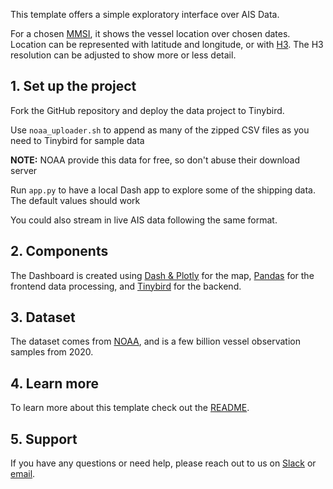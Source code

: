 This template offers a simple exploratory interface over AIS Data.

For a chosen [MMSI](https://en.wikipedia.org/wiki/Maritime_Mobile_Service_Identity), it shows the vessel location over chosen dates. Location can be represented with latitude and longitude, or with [H3](https://h3geo.org/). The H3 resolution can be adjusted to show more or less detail.

## 1. Set up the project

Fork the GitHub repository and deploy the data project to Tinybird.

Use `noaa_uploader.sh` to append as many of the zipped CSV files as you need to Tinybird for sample data

**NOTE:** NOAA provide this data for free, so don't abuse their download server

Run `app.py` to have a local Dash app to explore some of the shipping data. The default values should work

You could also stream in live AIS data following the same format.

## 2. Components

The Dashboard is created using [Dash & Plotly](https://dash.plotly.com/) for the map, [Pandas](https://pandas.pydata.org/) for the frontend data processing, and [Tinybird](https://ui.tinybird.co/signup) for the backend.

## 3. Dataset

The dataset comes from [NOAA](https://coast.noaa.gov/htdata/CMSP/AISDataHandler/2020/index.html), and is a few billion vessel observation samples from 2020.

## 4. Learn more

To learn more about this template check out the [README](https://github.com/tinybirdco/demo-ais/blob/main/readme.md).

## 5. Support

If you have any questions or need help, please reach out to us on [Slack](https://www.tinybird.co/join-our-slack-community) or [email](mailto:support@tinybird.co).
